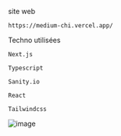 site web
``` 
https://medium-chi.vercel.app/
```

Techno utilisées

```
Next.js
```

```
Typescript
```

```
Sanity.io
```

```
React
```

```
Tailwindcss
```


![image](https://user-images.githubusercontent.com/96726858/181252269-003294dc-a40d-4664-860a-5334df39b464.png)
